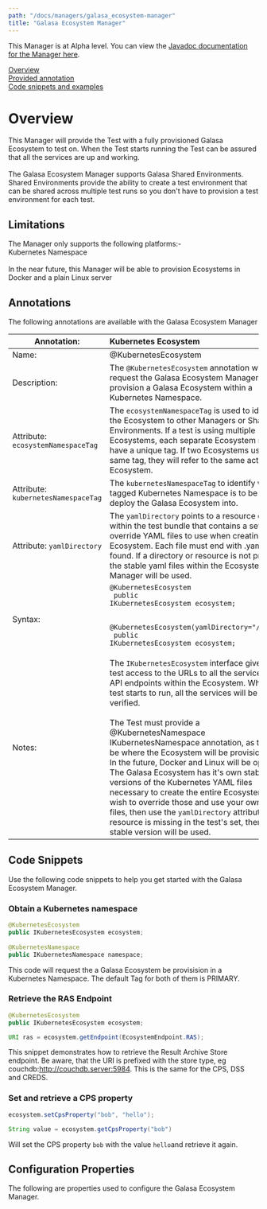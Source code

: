 ```yaml
---
path: "/docs/managers/galasa_ecosystem-manager"
title: "Galasa Ecosystem Manager"
---
```


This Manager is at Alpha level. You can view the <a href="https://javadoc.galasa.dev/dev/galasa/galasaecosystem/package-summary.html" target="_blank" rel="noopener noreferrer">Javadoc documentation for the Manager here</a>.<br>



[Overview](#overview)<br>
[Provided annotation](#annotations)<br>
[Code snippets and examples](#codesnippets)<br>


# <a name="overview"></a>Overview
This Manager will provide the Test with a fully provisioned Galasa Ecosystem to test on.  When the Test starts running the Test can be assured that all the services are up and working. <br><br> The Galasa Ecosystem Manager supports Galasa Shared Environments.  Shared Environments provide  the ability to create a test environment that can be shared across multiple test runs  so you don't have to provision a test environment for each test. 

## Limitations
The Manager only supports the following platforms:-<br> Kubernetes Namespace<br> <br> In the near future, this Manager will be able to provision Ecosystems in Docker and a plain Linux server


## <a name="annotations"></a>Annotations

The following annotations are available with the Galasa Ecosystem Manager
 
| Annotation: | Kubernetes Ecosystem |
| --------------------------------------- | :------------------------------------- |
| Name: | @KubernetesEcosystem |
| Description: | The <code>@KubernetesEcosystem</code> annotation will request the Galasa Ecosystem Manager to provision a Galasa Ecosystem within a Kubernetes Namespace. |
| Attribute: `ecosystemNamespaceTag` |  The <code>ecosystemNamespaceTag</code> is used to identify the Ecosystem to other Managers or Shared Environments.  If a test is using multiple  Ecosystems, each separate Ecosystem must have a unique tag.  If two Ecosystems use the same tag, they will refer to the  same actual Ecosystem. |
| Attribute: `kubernetesNamespaceTag` |  The <code>kubernetesNamespaceTag</code> to identify which tagged Kubernetes Namespace is to be used to deploy the Galasa Ecosystem into. |
| Attribute: `yamlDirectory` |  The <code>yamlDirectory</code> points to a resource directory within the test bundle that contains a set of override YAML files to use when creating the  Ecosystem.  Each file must end with .yaml to be found.  If a directory or resource is not provided, the stable yaml files within the Ecosystem Manager will be used. |
| Syntax: | <code>@KubernetesEcosystem<br> public IKubernetesEcosystem ecosystem;<br> <br> @KubernetesEcosystem(yamlDirectory="/k8syaml"<br> public IKubernetesEcosystem ecosystem;<br> </code> |
| Notes: | The <code>IKubernetesEcosystem</code> interface gives the test access to the URLs to all the services and API endpoints within the Ecosystem. When the test starts to run, all the services will be up and verified.<br> <br> The Test must provide a @KubernetesNamespace IKubernetesNamespace annotation, as this will be where the Ecosystem will be provisioned in.  In the future, Docker and Linux will be options. <br> The Galasa Ecosystem has it's own stable versions of the Kubernetes YAML files necessary to create the entire Ecosystem.  If you wish to override those and use your own YAML files,  then use the <code>yamlDirectory</code> attribute.  If a resource is missing in the test's set,  then the stable version will be used. |

## <a name="codesnippets"></a>Code Snippets

Use the following code snippets to help you get started with the Galasa Ecosystem Manager.
 
### Obtain a Kubernetes namespace

```java
@KubernetesEcosystem
public IKubernetesEcosystem ecosystem;
    
@KubernetesNamespace
public IKubernetesNamespace namespace;
```

This code will request the a Galasa Ecosystem be provisision in a Kubernetes Namespace.  The default Tag for both of them is 
PRIMARY.

### Retrieve the RAS Endpoint

```java
@KubernetesEcosystem
public IKubernetesEcosystem ecosystem;

URI ras = ecosystem.getEndpoint(EcosystemEndpoint.RAS);

```

This snippet demonstrates how to retrieve the Result Archive Store endpoint.   Be aware, that the URI is 
prefixed with the store type, eg couchdb:http://couchdb.server:5984.  This is the same for the CPS, DSS and CREDS.

### Set and retrieve a CPS property

```java
ecosystem.setCpsProperty("bob", "hello");

String value = ecosystem.getCpsProperty("bob")
```

Will set the CPS property `bob` with the value `hello`and retrieve it again.
## Configuration Properties

The following are properties used to configure the Galasa Ecosystem Manager.
